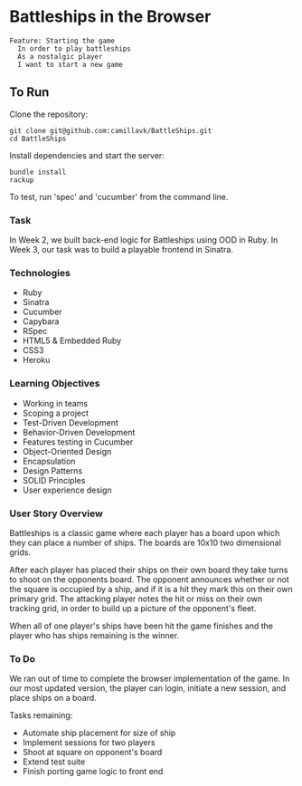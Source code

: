 # Battleships in the Browser

```
Feature: Starting the game
  In order to play battleships
  As a nostalgic player
  I want to start a new game
```

## To Run

Clone the repository:
```
git clone git@github.com:camillavk/BattleShips.git
cd BattleShips
```
Install dependencies and start the server:
```
bundle install
rackup
```
To test, run 'spec' and 'cucumber' from the command line.

### Task

In Week 2, we built back-end logic for Battleships using OOD in Ruby. In Week 3, our task was to build a playable frontend in Sinatra.

### Technologies

* Ruby
* Sinatra
* Cucumber
* Capybara
* RSpec
* HTML5 & Embedded Ruby
* CSS3
* Heroku

### Learning Objectives

* Working in teams
* Scoping a project
* Test-Driven Development
* Behavior-Driven Development
* Features testing in Cucumber
* Object-Oriented Design
* Encapsulation
* Design Patterns
* SOLID Principles
* User experience design

### User Story Overview

Battleships is a classic game where each player has a board upon which they can place a number of ships. The boards are 10x10 two dimensional grids.

After each player has placed their ships on their own board they take turns to shoot on the opponents board. The opponent announces whether or not the square is occupied by a ship, and if it is a hit they mark this on their own primary grid. The attacking player notes the hit or miss on their own tracking grid, in order to build up a picture of the opponent's fleet.

When all of one player's ships have been hit the game finishes and the player who has ships remaining is the winner.

### To Do

We ran out of time to complete the browser implementation of the game. In our most updated version, the player can login, initiate a new session, and place ships on a board.

Tasks remaining:

* Automate ship placement for size of ship
* Implement sessions for two players
* Shoot at square on opponent's board
* Extend test suite
* Finish porting game logic to front end
